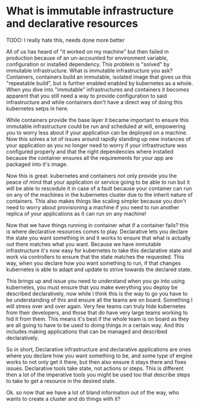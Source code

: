 # What is immutable infrastructure and declarative resources

TODO: I really hate this, needs done more better

All of us has heard of "it worked on my machine" but then failed in production because of an un-accounted for environment variable, configuration or installed dependency. This problem is "solved" by immutable infrastructure. What is immutable infrastructure you ask? Containers, containers build an immutable, isolated image that gives us this "repeatable build", but is further enabled enabled by kubernetes as a whole. When you dive into "immutable" infrastructures and containers it becomes apparent that you still need a way to provide configuration to said infrastructure and while containers don't have a direct way of doing this kubernetes setps in here.

While containers provide the base layer it became important to ensure this immutable infrastructure could be run and scheduled at will, empowering you to worry less about if your application can be deployed on a machine. Now this solves a lot of issues around rapidly standing up new instances of your application as you no longer need to worry if your infrastructure was configured properly and that the right dependencies where installed because the container ensures all the requirements for your app are packaged into it's image.

Now this is great. kubernetes and containers not only provide you the peace of mind that your application or service going to be able to run but it will be able to rescedule it in case of a fault because your container can run on any of the machines in the kubernetes cluster due to the inherit nature of containers. This also makes things like scaling simpler because you don't need to worry about provisioning a machine if you need to run another replica of your applications as it can run on any machine!

Now that we have things running in container what if a container fails? this is where declarative resources comes to play. Declarative lets you declare the state you want something in and it works to ensure that what is actually out there matches what you want. Because we have immutable infrastructure it's now easy for kubernetes to take this declarative state and work via controllers to ensure that the state matches the requested. This way, when you declare how you want something to run, if that changes kubernetes is able to adapt and update to strive towards the declared state.

This brings up and issue you need to understand when you go into using kubernetes, you must ensure that you make everything you deploy be described declaratively, now while I think this is the way to go you have to be understanding of this and ensure all the teams are on board. Something I will stress over and over again. Very few teams can truly hide kubernetes from their developers, and those that do have very large teams working to hid it from them. This means it's best if the whole team is on board as they are all going to have to be used to doing things in a certain way. And this includes making applications that can be managed and described declaratively.

So in short, Declarative infrastructure and declarative applications are ones where you declare how you want something to be, and some type of engine works to not only get it there, but then also ensure it stays there and fixes issues. Declarative tools take state, not actions or steps. This is different then a lot of the imperative tools you might be used too that describe steps to take to get a resource in the desired state.

Ok. so now that we have a lot of bland information out of the way, who wants to create a cluster and do things with it?
